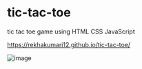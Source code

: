 # tic-tac-toe
tic tac toe game using HTML CSS JavaScript

https://rekhakumari12.github.io/tic-tac-toe/

![image](https://user-images.githubusercontent.com/60341606/114806998-42cf5680-9dc3-11eb-9844-148b5c505cd7.png)

